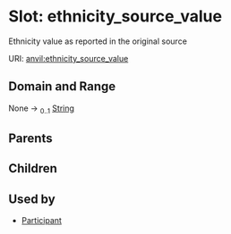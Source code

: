 
# Slot: ethnicity_source_value

Ethnicity value as reported in the original source

URI: [anvil:ethnicity_source_value](https://anvilproject.org/acr-harmonized-data-model/ethnicity_source_value)


## Domain and Range

None &#8594;  <sub>0..1</sub> [String](types/String.md)

## Parents


## Children


## Used by

 * [Participant](Participant.md)

